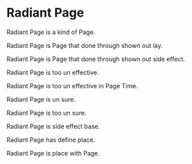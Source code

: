 # Radiant Page

Radiant Page is a kind of Page.

Radiant Page is Page that done through shown out lay.

Radiant Page is Page that done through shown out side effect.

Radiant Page is too un effective.

Radiant Page is too un effective in Page Time.

Radiant Page is un sure.

Radiant Page is too un sure.

Radiant Page is side effect base.

Radiant Page has define place.

Radiant Page is place with Page.
